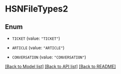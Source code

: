 # HSNFileTypes2

## Enum


* `TICKET` (value: `"TICKET"`)

* `ARTICLE` (value: `"ARTICLE"`)

* `CONVERSATION` (value: `"CONVERSATION"`)


[[Back to Model list]](../README.md#documentation-for-models) [[Back to API list]](../README.md#documentation-for-api-endpoints) [[Back to README]](../README.md)


